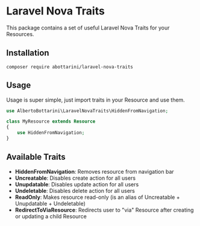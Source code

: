 # Laravel Nova Traits
This package contains a set of useful Laravel Nova Traits for your Resources.

## Installation
```shell
composer require abottarini/laravel-nova-traits
```

## Usage
Usage is super simple, just import traits in your Resource and use them.

```php
use AlbertoBottarini\LaravelNovaTraits\HiddenFromNavigation;

class MyResource extends Resource 
{
    use HiddenFromNavigation;
}
```

## Available Traits

- **HiddenFromNavigation**: Removes resource from navigation bar
- **Uncreatable**: Disables create action for all users
- **Unupdatable**: Disables update action for all users
- **Undeletable**: Disables delete action for all users
- **ReadOnly**: Makes resource read-only (is an alias of Uncreatable + Unupdatable + Undeletable)
- **RedirectToViaResource**: Redirects user to "via" Resource after creating or updating a child Resource


